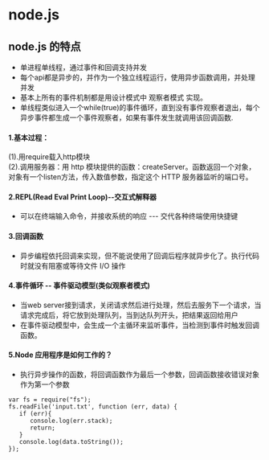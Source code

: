 # node.js

## node.js 的特点

  * 单进程单线程，通过事件和回调支持并发
  * 每个api都是异步的，并作为一个独立线程运行，使用异步函数调用，并处理并发
  * 基本上所有的事件机制都是用设计模式中 观察者模式 实现。
  * 单线程类似进入一个while(true)的事件循环，直到没有事件观察者退出，每个异步事件都生成一个事件观察者，如果有事件发生就调用该回调函数.
  
  
#### 1.基本过程：

  (1).用require载入http模块<br>
  (2).调用服务器：用 http 模块提供的函数：createServer。函数返回一个对象，对象有一个listen方法，传入数值参数，指定这个 HTTP 服务器监听的端口号。


#### 2.REPL(Read Eval Print Loop)--交互式解释器

  * 可以在终端输入命令，并接收系统的响应 --- 交代各种终端使用快捷键


#### 3.回调函数

  * 异步编程依托回调来实现，但不能说使用了回调后程序就异步化了。执行代码时就没有阻塞或等待文件 I/O 操作


#### 4.事件循环 -- 事件驱动模型(类似观察者模式)


  * 当web server接到请求，关闭请求然后进行处理，然后去服务下一个请求，当请求完成后，将它放到处理队列，当到达队列开头，把结果返回给用户
  * 在事件驱动模型中，会生成一个主循环来监听事件，当检测到事件时触发回调函数。
   

#### 5.Node 应用程序是如何工作的？

  * 执行异步操作的函数，将回调函数作为最后一个参数，回调函数接收错误对象作为第一个参数
  ```
  var fs = require("fs");
  fs.readFile('input.txt', function (err, data) {
     if (err){
        console.log(err.stack);
        return;
     }
     console.log(data.toString());
  });
  ```
